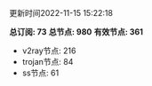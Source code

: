 更新时间2022-11-15 15:22:18

**总订阅: 73**
**总节点: 980**
**有效节点: 361**
- v2ray节点: 216
- trojan节点: 84
- ss节点: 61
